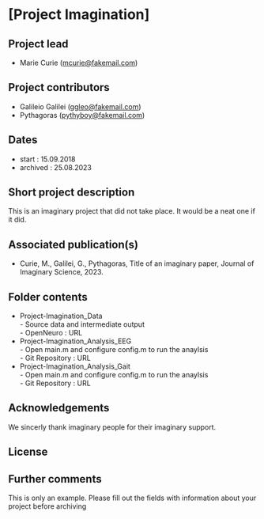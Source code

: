 # [Project Imagination]

## Project lead 
- Marie Curie (mcurie@fakemail.com)

## Project contributors
- Galileio Galilei (ggleo@fakemail.com)
- Pythagoras (pythyboy@fakemail.com)

## Dates
- start :       15.09.2018
- archived :    25.08.2023

## Short project description 
This is an imaginary project that did not take place.
It would be a neat one if it did. 

## Associated publication(s)  
- Curie, M., Galilei, G., Pythagoras, Title of an imaginary paper, Journal of Imaginary Science, 2023. 

## Folder contents
- Project-Imagination_Data  
        - Source data and intermediate output  
        - OpenNeuro : URL   
- Project-Imagination_Analysis_EEG  
        - Open main.m and configure config.m to run the anaylsis  
        - Git Repository : URL  
- Project-Imagination_Analysis_Gait  
       - Open main.m and configure config.m to run the anaylsis  
       - Git Repository : URL 

## Acknowledgements 
We sincerly thank imaginary people for their imaginary support.

## License 

## Further comments 
This is only an example. Please fill out the fields with information about your project before archiving 
